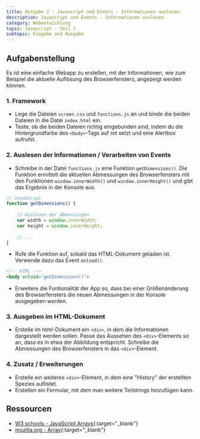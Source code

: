 ```yaml
---
title: Aufgabe 2 - Javascript und Events - Informationen auslesen
description: Javascript und Events - Informationen auslesen
category: Webentwicklung
topic: Javascript - Teil 1
subtopic: Eingabe und Ausgabe
---
```


## Aufgabenstellung
Es ist eine einfache Webapp zu erstellen, mit der Informationen, wie zum Beispiel die aktuelle Auflösung des Browserfensters, angezeigt werden können.


### 1. Framework

* Lege die Dateien `screen.css` und `functions.js` an und binde die beiden Dateien in die Datei `index.html` ein.
* Teste, ob die beiden Dateien richtig eingebunden sind, indem du die Hintergrundfarbe des `<body>`-Tags auf
rot setzt und eine Alertbox aufrufst.

### 2. Auslesen der Informationen / Verarbeiten von Events

* Schreibe in der Datei `functions.js` eine Funktion `getDimensions()`. Die Funktion ermittelt die aktuellen Abmessungen des Browserfensters mit den Funktionen `window.innerWidth()` und `window.innerHeight()` und gibt das Ergebnis in der Konsole aus.

```javascript
// JavaScript
function getDimensions() {
    
    // Auslesen der Abmessungen
    var width = window.innerWidth;
    var height = window.innerHeight;
    
    // ...
}
```
* Rufe die Funktion auf, sobald das HTML-Dokument geladen ist. Verwende dazu das Event `onload()`.

```html
<!-- HTML -->
<body onload="getDimensions()">
```

* Erweitere die Funtionalität der App so, dass bei einer Größenänderung des Browserfensters die neuen Abmessungen in der Konsole ausgegeben werden.

### 3. Ausgeben im HTML-Dokument
* Erstelle im html-Dokument ein `<div>`, in dem die Informationen dargestellt werden sollen. Passe das   Aussehen des `<div>`-Elements so an, dass es in etwa der Abbildung entspricht. Schreibe die Abmessungen des Browserfensters in das `<div>`-Element.


### 4. Zusatz / Erweiterungen
* Erstelle ein weiteres `<div>`-Element, in dem eine "History" der erstellten Spezies auflistet.
* Erstellen ein Formular, mit dem man weitere Teilstrings hinzufügen kann.

## Ressourcen

* [W3 schools - JavaScript Arrays](https://www.w3schools.com/js/js_arrays.asp){:target="_blank"}
* [mozilla.org - Array](https://developer.mozilla.org/en-US/docs/Web/JavaScript/Reference/Global_Objects/Array){:target="_blank"}